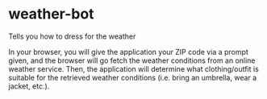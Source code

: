 # weather-bot
Tells you how to dress for the weather

In your browser, you will give the application your ZIP code via
a prompt given, and the browser will go fetch the weather conditions
from an online weather service. Then, the application will determine
what clothing/outfit is suitable for the retrieved weather conditions
(i.e. bring an umbrella, wear a jacket, etc.). 